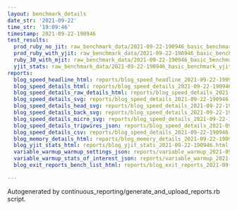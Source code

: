 ```yaml
---
layout: benchmark_details
date_str: '2021-09-22'
time_str: '19:09:46'
timestamp: 2021-09-22-190946
test_results:
  prod_ruby_no_jit: raw_benchmark_data/2021-09-22-190946_basic_benchmark_prod_ruby_no_jit.json
  prod_ruby_with_yjit: raw_benchmark_data/2021-09-22-190946_basic_benchmark_prod_ruby_with_yjit.json
  ruby_30_with_mjit: raw_benchmark_data/2021-09-22-190946_basic_benchmark_ruby_30_with_mjit.json
  yjit_stats: raw_benchmark_data/2021-09-22-190946_basic_benchmark_yjit_stats.json
reports:
  blog_speed_headline_html: reports/blog_speed_headline_2021-09-22-190946.html
  blog_speed_details_html: reports/blog_speed_details_2021-09-22-190946.html
  blog_speed_details_raw_details_html: reports/blog_speed_details_2021-09-22-190946.raw_details.html
  blog_speed_details_svg: reports/blog_speed_details_2021-09-22-190946.svg
  blog_speed_details_head_svg: reports/blog_speed_details_2021-09-22-190946.head.svg
  blog_speed_details_back_svg: reports/blog_speed_details_2021-09-22-190946.back.svg
  blog_speed_details_micro_svg: reports/blog_speed_details_2021-09-22-190946.micro.svg
  blog_speed_details_tripwires_json: reports/blog_speed_details_2021-09-22-190946.tripwires.json
  blog_speed_details_csv: reports/blog_speed_details_2021-09-22-190946.csv
  blog_memory_details_html: reports/blog_memory_details_2021-09-22-190946.html
  blog_yjit_stats_html: reports/blog_yjit_stats_2021-09-22-190946.html
  variable_warmup_warmup_settings_json: reports/variable_warmup_2021-09-22-190946.warmup_settings.json
  variable_warmup_stats_of_interest_json: reports/variable_warmup_2021-09-22-190946.stats_of_interest.json
  blog_exit_reports_bench_list_html: reports/blog_exit_reports_2021-09-22-190946.bench_list.html

---
```

Autogenerated by continuous_reporting/generate_and_upload_reports.rb script.
